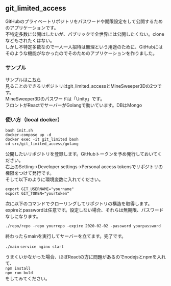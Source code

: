 ## git_limited_access

GitHubのプライベートリポジトリをパスワードや期限設定をして公開するためのアプリケーションです。  
不特定多数に公開はしたいが、パブリックで全世界には公開したくない。cloneなどもされたくはない。  
しかし不特定多数なので一人一人招待は無理という用途のために、GitHubにはそのような機能がなかったのでそのためのアプリケーションを作りました。  
  
### サンプル

サンプルは[こちら](http://35.233.244.144/)  
見ることのできるリポジトリはgit_limited_accessとMineSweeper3Dの2つです。  
MineSweeper3Dのパスワードは「Unity」です。  
フロントがReactでサーバーがGolangで動いています。DBはMongo  

### 使い方（local docker）  
  
`bash init.sh`  
`docker-compose up -d`  
`docker exec -it git_limited bash`  
`cd src/git_limited_access/golang`  
  
公開したいリポジトリを登録します。GitHubトークンを予め発行しておいてください。  
右上のSetting→Developer settings→Personal access tokensでリポジトリの権限をつけて発行です。  
そして以下のように環境変数に入れてください。
  
`export GIT_USERNAME="yourname"`  
`export GIT_TOKEN="yourtoken"`
  
次に以下のコマンドでクローリングしてリポジトリの構造を取得します。  
expireとpasswordは任意です。設定しない場合、それらは無期限、パスワードなしになります。  
  
`./repo/repo -repo yourrepo -expire 2020-02-02 -password yourpassword`  
  
終わったらmainを実行してサーバーを立てます。完了です。  
  
`./main`
`service nginx start`

うまくいかなかった場合、ほぼReactの方に問題があるのでnodejsとnpmを入れて、  
`npm install`  
`npm run buld`  
をしてみてください。
